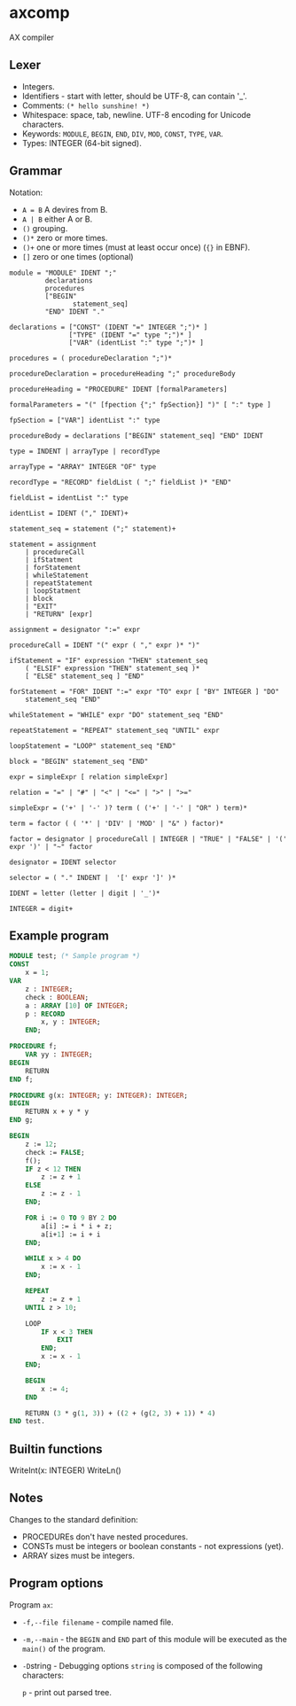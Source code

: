 # axcomp

AX compiler

## Lexer

* Integers.
* Identifiers - start with letter, should be UTF-8, can contain '_'.
* Comments: `(* hello sunshine! *)`
* Whitespace: space, tab, newline. UTF-8 encoding for Unicode characters.
* Keywords: `MODULE`, `BEGIN`, `END`, `DIV`, `MOD`, `CONST`, `TYPE`, `VAR`.
* Types: INTEGER (64-bit signed).

## Grammar

Notation:

* `A = B` A devires from B.
* `A | B` either A or B.
* `()` grouping.
* `()*` zero or more times.
* `()+` one or more times (must at least occur once) (`{}` in EBNF).
* `[]` zero or one times (optional)  

```ebnf
module = "MODULE" IDENT ";"
         declarations
         procedures
         ["BEGIN"
                statement_seq]
         "END" IDENT "."

declarations = ["CONST" (IDENT "=" INTEGER ";")* ]
               ["TYPE" (IDENT "=" type ";")* ]
               ["VAR" (identList ":" type ";")* ]

procedures = ( procedureDeclaration ";")*

procedureDeclaration = procedureHeading ";" procedureBody

procedureHeading = "PROCEDURE" IDENT [formalParameters]

formalParameters = "(" [fpection {";" fpSection}] ")" [ ":" type ]

fpSection = ["VAR"] identList ":" type

procedureBody = declarations ["BEGIN" statement_seq] "END" IDENT

type = INDENT | arrayType | recordType

arrayType = "ARRAY" INTEGER "OF" type

recordType = "RECORD" fieldList ( ";" fieldList )* "END"

fieldList = identList ":" type

identList = IDENT ("," IDENT)+

statement_seq = statement (";" statement)+

statement = assignment
    | procedureCall
    | ifStatment
    | forStatement
    | whileStatement
    | repeatStatement
    | loopStatment
    | block
    | "EXIT"
    | "RETURN" [expr]

assignment = designator ":=" expr

procedureCall = IDENT "(" expr ( "," expr )* ")"

ifStatement = "IF" expression "THEN" statement_seq
    ( "ELSIF" expression "THEN" statement_seq )*
    [ "ELSE" statement_seq ] "END"

forStatement = "FOR" IDENT ":=" expr "TO" expr [ "BY" INTEGER ] "DO"
    statement_seq "END"

whileStatement = "WHILE" expr "DO" statement_seq "END"

repeatStatement = "REPEAT" statement_seq "UNTIL" expr

loopStatement = "LOOP" statement_seq "END"

block = "BEGIN" statement_seq "END"

expr = simpleExpr [ relation simpleExpr]

relation = "=" | "#" | "<" | "<=" | ">" | ">="

simpleExpr = ('+' | '-' )? term ( ('+' | '-' | "OR" ) term)*

term = factor ( ( '*' | 'DIV' | 'MOD' | "&" ) factor)*

factor = designator | procedureCall | INTEGER | "TRUE" | "FALSE" | '(' expr ')' | "~" factor

designator = IDENT selector

selector = ( "." INDENT |  '[' expr ']' )*

IDENT = letter (letter | digit | '_')*

INTEGER = digit+
```

## Example program

```pascal
MODULE test; (* Sample program *)
CONST
    x = 1;
VAR
    z : INTEGER;
    check : BOOLEAN;
    a : ARRAY [10] OF INTEGER;
    p : RECORD
        x, y : INTEGER;
    END;

PROCEDURE f;
    VAR yy : INTEGER;
BEGIN
    RETURN
END f;

PROCEDURE g(x: INTEGER; y: INTEGER): INTEGER;
BEGIN
    RETURN x + y * y
END g;

BEGIN
    z := 12;
    check := FALSE;
    f();
    IF z < 12 THEN
        z := z + 1
    ELSE
        z := z - 1
    END;

    FOR i := 0 TO 9 BY 2 DO
        a[i] := i * i + z;
        a[i+1] := i + i
    END;

    WHILE x > 4 DO
        x := x - 1
    END;

    REPEAT
        z := z + 1
    UNTIL z > 10;

    LOOP
        IF x < 3 THEN
            EXIT
        END;
        x := x - 1
    END;

    BEGIN
        x := 4;
    END

    RETURN (3 * g(1, 3)) + ((2 + (g(2, 3) + 1)) * 4)
END test.
```

## Builtin functions

WriteInt(x: INTEGER)
WriteLn()

## Notes

Changes to the standard definition:

* PROCEDUREs don't have nested procedures.
* CONSTs must be integers or boolean constants - not expressions (yet).
* ARRAY sizes must be integers.

## Program options

Program `ax`:

* `-f,--file filename` - compile named file.
* `-m,--main` - the `BEGIN` and `END` part of this module will be executed as the `main()` of the program.

* `-D`string - Debugging options `string` is composed of the following characters:

   `p` - print out parsed tree.
